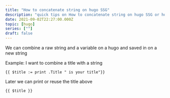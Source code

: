 ```yaml
---
title: "How to concatenate string on hugo SSG"
description: "quick tips on How to concatenate string on hugo SSG or how to combine string with variable on gohugo"
date: 2021-09-02T22:27:00.000Z
topic: [hugo]
series: [""]
draft: false
---
```

We can combine a raw string and a variable on a hugo and saved in on a new string

Example: I want to combine a title with a string
```
{{ $title := print .Title " is your title"}}
```

Later we can print or reuse the title above
```
{{ $title }}
```


